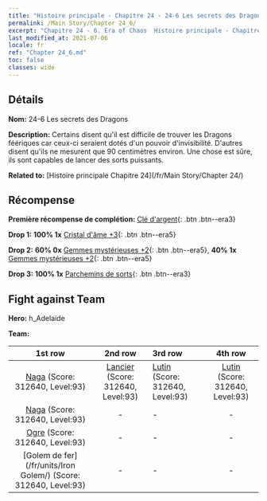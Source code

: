 ```yaml
---
title: "Histoire principale - Chapitre 24 - 24-6 Les secrets des Dragons"
permalink: /Main Story/Chapter 24_6/
excerpt: "Chapitre 24 - 6. Era of Chaos  Histoire principale - Chapitre 24_6. 24-6 Les secrets des Dragons"
last_modified_at: 2021-07-06
locale: fr
ref: "Chapter 24_6.md"
toc: false
classes: wide
---
```


## Détails

 **Nom:** 24-6 Les secrets des Dragons

 **Description:** Certains disent qu'il est difficile de trouver les Dragons féériques car ceux-ci seraient dotés d'un pouvoir d'invisibilité. D'autres disent qu'ils ne mesurent que 90 centimètres environ. Une chose est sûre, ils sont capables de lancer des sorts puissants.

 **Related to:** [Histoire principale Chapitre 24](/fr/Main Story/Chapter 24/)

## Récompense

 **Première récompense de complétion:** [Clé d'argent](/ItemsFR/con_693/){: .btn .btn--era3}

 **Drop 1:** **100% 1x** [Cristal d'âme +3](/ItemsFR/mat_87/){: .btn .btn--era5}

 **Drop 2:** **60% 0x** [Gemmes mystérieuses +2](/ItemsFR/mat_79/){: .btn .btn--era5}, **40% 1x** [Gemmes mystérieuses +2](/ItemsFR/mat_79/){: .btn .btn--era5}

 **Drop 3:** **100% 1x** [Parchemins de sorts](/ItemsFR/con_694/){: .btn .btn--era3}


## Fight against Team
 **Hero:** h_Adelaide

 **Team:**


  | 1st row | 2nd row | 3rd row | 4th row |
  |:----:|:----:|:----|:----:|
  | [Naga](/fr/units/Naga/) (Score: 312640, Level:93)  | [Lancier](/fr/units/Pikeman/) (Score: 312640, Level:93)  | [Lutin](/fr/units/Gremlin/) (Score: 312640, Level:93)  | [Lutin](/fr/units/Gremlin/) (Score: 312640, Level:93)  |
  | [Naga](/fr/units/Naga/) (Score: 312640, Level:93)  | - | - | - |
  | [Ogre](/fr/units/Ogre/) (Score: 312640, Level:93)  | - | - | - |
  | [Golem de fer](/fr/units/Iron Golem/) (Score: 312640, Level:93)  | - | - | - |


